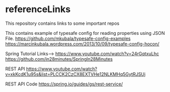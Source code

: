 # referenceLinks
This repository contains links to some important repos

This contains example of typesafe config for reading properties using JSON File. 
https://github.com/mkubala/typesafe-config-examples
https://marcinkubala.wordpress.com/2013/10/09/typesafe-config-hocon/


Spring Tutorial Links-->
https://www.youtube.com/watch?v=24rGqtxuLhc
https://github.com/in28minutes/SpringIn28Minutes


REST API
https://www.youtube.com/watch?v=xkKcdK1u95s&list=PLCCK2CzCX8EXTVHe12NLKMHq5GytRJSUj

REST API Code
https://spring.io/guides/gs/rest-service/
